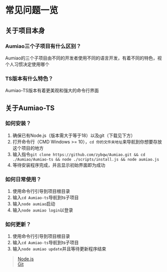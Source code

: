 
# 常见问题一览

## 关于项目本身

### Aumiao三个子项目有什么区别？

Aumiao的三个子项目由不同的开发者使用不同的语言开发，有着不同的特色，视个人习惯决定使用哪个

### TS版本有什么特色？

Aumiao-TS版本有着更美观和强大的命令行界面

## 关于Aumiao-TS

### 如何安装？

1. 确保已有Node.js（版本需大于等于18）以及git（下载见下方）
2. 打开命令行（CMD Windows >= 10），`cd 你的文件夹地址`来导航到你想要存放这个项目的地方
3. 输入指令`git clone https://github.com/zybqw/Aumiao.git && cd ./Aumiao/Aumiao-ts && node ./scripts/install.js && node aumiao.js`
4. 等待安装程序完成，并且显示初始界面即为成功

### 如何日常使用？

1. 使用命令行引导到项目根目录
2. 输入`cd Aumiao-ts`导航到ts子项目
3. 输入`node aumiao`启动
4. 输入`node aumiao login`以登录

### 如何更新？
1. 使用命令行引导到项目根目录
2. 输入`cd Aumiao-ts`导航到ts子项目
3. 输入`node aumiao update`并且等待更新程序结束

> [Node.js](https://nodejs.org/)  
> [Git](https://git-scm.com/downloads)
